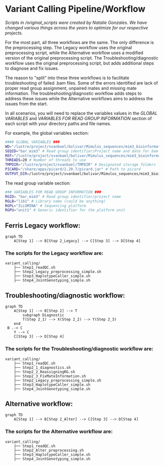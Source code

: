 # Variant Calling Pipeline/Workflow

*Scripts in /original_scripts were created by Natalie Gonzales. We have changed various things across the years to optimize for our respective projects.*

For the most part, all three workflows are the same. The only difference is the preprocessing step. The Legacy workflow uses the original preprocessing script, while the Alternative workflow uses a modified version of the original preprocessing script. The Troubleshooting/diagnostic workflow uses the original preprocessing script, but adds additional steps to diagnose and fix issues.

The reason to "split" into these three workflows is to facilitate troubleshooting of failed .bam files. Some of the errors identified are lack of proper read group assignment, unpaired mates and missing mate information. The troubleshooting/diagnostic workflow adds steps to address these issues while the Alternative workflows aims to address the issues from the start. 

In all scenarios, you will need to replace the variables values in the *GLOBAL VARIABLES* and *VARIABLES FOR READ GROUP INFORMATION*
section of each script with your directory paths and file names.

For example, the global variables section: 
```bash
#### GLOBAL VARIABLES ###
WD="/lustre/project/svanbael/bolivar/Mimulus_sequences/mim3_bioinformatics/ddRAD/2_fastQC"
SEQID="bar_mim3" # Read group identifier/Project name and date for bam header
REF="/lustre/project/svanbael/bolivar/Mimulus_sequences/mim3_bioinformatics/MimulusGuttatus_reference/MguttatusTOL_551_v5.0.fa" # Path to reference genome
THREADS=20 # Number of threads to use
TMPDIR="/lustre/project/svanbael/TMPDIR" # Designated storage folders for temporary files (should be empty at end)
PICARD="/share/apps/picard/2.20.7/picard.jar" # Path to picard
OUTPUT_DIR=/lustre/project/svanbael/bolivar/Mimulus_sequences/mim3_bioinformatics/ddRAD/3_preprocessing/alignments_untrimmed/ # Path to directory where alignment files will be stored

```

The read group variable section:
```bash
### VARIABLES FOR READ GROUP INFORMATION ###
RGID= "bar_mim3" # Read group identifier/project name
RGLB="lib1" # Library name (could be anything)
RGPL="ILLUMINA" # Sequencing platform
RGPU="unit1" # Generic identifier for the platform unit

```

## Ferris Legacy workflow:

```mermaid
graph TD
    A[Step 1] --> B[Step 2_Legacy] --> C[Step 3] --> D[Step 4] 
```
### The scripts for the Legacy workflow are:
```
variant_calling/
    ├── Step1_readQC.sh
    ├── Step2_Legacy_preprocessing_simple.sh
    ├── Step3_HaplotypeCaller_simple.sh
    ├── Step4_JointGenotyping_simple.sh
```

## Troubleshooting/diagnostic workflow:

```mermaid
graph TD
    A[Step 1] --> B[Step 2] --> T
        subgraph Diagnostic
        T(Step 2_1) --> X(Step 2_2) --> Y(Step 2_3)
    end
 B .-> C
    Y --> C
    C[Step 3] --> D[Step 4]    
```
### The scripts for the Troubleshooting/diagnostic workflow are:
```
variant_calling/
    ├── Step1_readQC.sh
    ├── Step2_1_diagnostics.sh
    ├── Step2_2_ReassigningRG.sh
    ├── Step2_3_FixMateInformation.sh
    ├── Step2_Legacy_preprocessing_simple.sh
    ├── Step3_HaplotypeCaller_simple.sh
    ├── Step4_JointGenotyping_simple.sh
```

## Alternative workflow:

```mermaid
graph TD
    A[Step 1] --> B[Step 2_Alter] --> C[Step 3] --> D[Step 4]
```
### The scripts for the Alternative workflow are:
```
variant_calling/
    ├── Step1_readQC.sh
    ├── Step2_Alter_preprocessing.sh
    ├── Step3_HaplotypeCaller_simple.sh
    ├── Step4_JointGenotyping_simple.sh
```